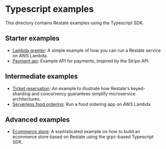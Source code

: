 # Typescript examples

This directory contains Restate examples using the Typescript SDK.

## Starter examples

- [Lambda greeter](lambda-greeter): A simple example of how you can run a Restate service on AWS Lambda.
- [Payment api](payment-api/): Example API for payments, inspired by the Stripe API.

## Intermediate examples

- [Ticket reservation](ticket-reservation): An example to illustrate how Restate's keyed-sharding and concurrency guarantees simplify microservice architectures.
- [Serverless food ordering](typescript/food-ordering): Run a food ordering app on AWS Lambda

## Advanced examples

- [Ecommerce store](ecommerce-store): A sophisticated example on how to build an ecommerce store based on Restate using the grpc-based Typescript SDK.
